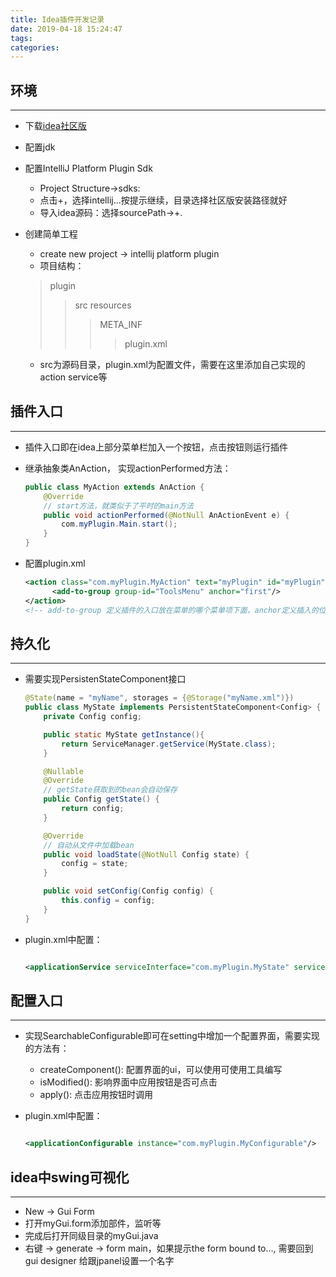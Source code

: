 ```yaml
---
title: Idea插件开发记录
date: 2019-04-18 15:24:47
tags: 
categories: 
---
```


## 环境

---

- 下载[idea社区版](https://github.com/JetBrains/intellij-community)
- 配置jdk
- 配置IntelliJ Platform Plugin Sdk
  - Project Structure->sdks:
  - 点击+，选择intellij...按提示继续，目录选择社区版安装路径就好
  - 导入idea源码：选择sourcePath->+.
- 创建简单工程
  - create new project -> intellij platform plugin
  - 项目结构：
  > plugin
  >> src
  >> resources
  >>> META_INF
  >>>> plugin.xml
  
  - src为源码目录，plugin.xml为配置文件，需要在这里添加自己实现的action service等

## 插件入口
  
---

- 插件入口即在idea上部分菜单栏加入一个按钮，点击按钮则运行插件
- 继承抽象类AnAction， 实现actionPerformed方法：

    ```java
    public class MyAction extends AnAction {
        @Override
        // start方法，就类似于了平时的main方法
        public void actionPerformed(@NotNull AnActionEvent e) {
            com.myPlugin.Main.start();
        }
    }

    ```

- 配置plugin.xml

    ```xml
    <action class="com.myPlugin.MyAction" text="myPlugin" id="myPlugin">
          <add-to-group group-id="ToolsMenu" anchor="first"/>
    </action>
    <!-- add-to-group 定义插件的入口放在菜单的哪个菜单项下面，anchor定义插入的位置-->

    ```

## 持久化

---

- 需要实现PersistenStateComponent接口

    ```java
    @State(name = "myName", storages = {@Storage("myName.xml")})
    public class MyState implements PersistentStateComponent<Config> {
        private Config config;

        public static MyState getInstance(){
            return ServiceManager.getService(MyState.class);
        }

        @Nullable
        @Override
        // getState获取到的bean会自动保存
        public Config getState() {
            return config;
        }

        @Override
        // 自动从文件中加载bean
        public void loadState(@NotNull Config state) {
            config = state;
        }

        public void setConfig(Config config) {
            this.config = config;
        }
    }

    ```

- plugin.xml中配置：

    ```xml

    <applicationService serviceInterface="com.myPlugin.MyState" serviceImplementation="com.myPlugin.MyState"/>

    ```

## 配置入口

---

- 实现SearchableConfigurable即可在setting中增加一个配置界面，需要实现的方法有：
  - createComponent(): 配置界面的ui，可以使用可使用工具编写
  - isModified(): 影响界面中应用按钮是否可点击
  - apply(): 点击应用按钮时调用
- plugin.xml中配置：

    ```xml

    <applicationConfigurable instance="com.myPlugin.MyConfigurable"/>

    ```

## idea中swing可视化

---

- New -> Gui Form
- 打开myGui.form添加部件，监听等
- 完成后打开同级目录的myGui.java
- 右键 -> generate -> form main，如果提示the form bound to..., 需要回到gui designer 给跟jpanel设置一个名字